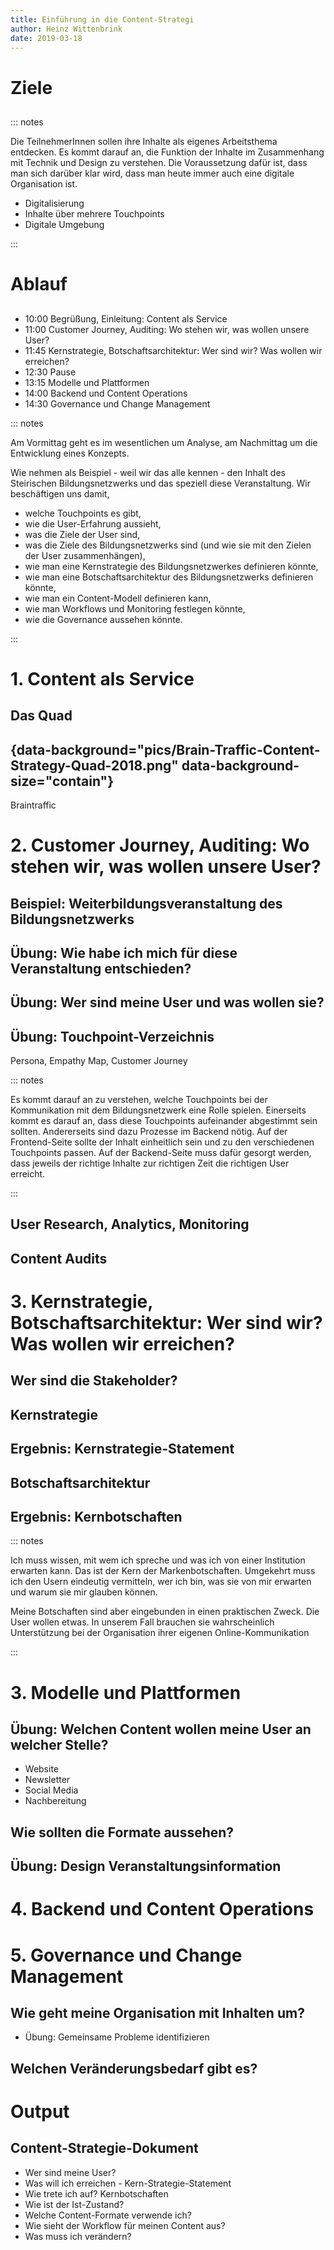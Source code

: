 ```yaml
---
title: Einführung in die Content-Strategi
author: Heinz Wittenbrink
date: 2019-03-18
---
```


# Ziele

##
::: notes

Die TeilnehmerInnen sollen ihre Inhalte als eigenes Arbeitsthema entdecken. Es kommt darauf an, die Funktion der Inhalte im Zusammenhang mit Technik und Design zu verstehen. Die Voraussetzung dafür ist, dass man sich darüber klar wird, dass man heute immer auch eine digitale Organisation ist.

- Digitalisierung
- Inhalte über mehrere Touchpoints
- Digitale Umgebung

:::

# Ablauf

##

- 10:00 Begrüßung, Einleitung: Content als Service
- 11:00 Customer Journey, Auditing: Wo stehen wir, was wollen unsere User?
- 11:45 Kernstrategie, Botschaftsarchitektur: Wer sind wir? Was wollen wir erreichen?
- 12:30 Pause
- 13:15 Modelle und Plattformen
- 14:00 Backend und Content Operations
- 14:30 Governance und Change Management

::: notes

Am Vormittag geht es im wesentlichen um Analyse, am Nachmittag um die Entwicklung eines Konzepts.

Wie nehmen als Beispiel - weil wir das alle kennen - den Inhalt des Steirischen Bildungsnetzwerks und das speziell diese Veranstaltung. Wir beschäftigen uns damit,
- welche Touchpoints es gibt,
- wie die User-Erfahrung aussieht,
- was die Ziele der User sind,
- was die Ziele des Bildungsnetzwerks sind (und wie sie mit den Zielen der User zusammenhängen),
- wie man eine Kernstrategie des Bildungsnetzwerkes definieren könnte,
- wie man eine Botschaftsarchitektur des Bildungsnetzwerks definieren könnte,
- wie man ein Content-Modell definieren kann,
- wie man Workflows und Monitoring festlegen könnte,
- wie die Governance aussehen könnte.

:::

# 1. Content als Service

## Das Quad

## {data-background="pics/Brain-Traffic-Content-Strategy-Quad-2018.png" data-background-size="contain"}

<p class="rights">Braintraffic</p>

# 2. Customer Journey, Auditing: Wo stehen wir, was wollen unsere User?

## Beispiel: Weiterbildungsveranstaltung des Bildungsnetzwerks

## Übung: Wie habe ich mich für diese Veranstaltung entschieden?

## Übung: Wer sind meine User und was wollen sie?

## Übung: Touchpoint-Verzeichnis

Persona, Empathy Map, Customer Journey

::: notes

Es kommt darauf an zu verstehen, welche Touchpoints bei der Kommunikation mit dem Bildungsnetzwerk eine Rolle spielen. Einerseits kommt es darauf an, dass diese Touchpoints aufeinander abgestimmt sein sollten. Andererseits sind dazu Prozesse im Backend nötig. Auf der Frontend-Seite sollte der Inhalt einheitlich sein und zu den verschiedenen Touchpoints passen. Auf der Backend-Seite muss dafür gesorgt werden, dass jeweils der richtige Inhalte zur richtigen Zeit die richtigen User erreicht.

:::

## User Research, Analytics, Monitoring

## Content Audits

# 3. Kernstrategie, Botschaftsarchitektur: Wer sind wir? Was wollen wir erreichen?

## Wer sind die Stakeholder?

## Kernstrategie

## Ergebnis: Kernstrategie-Statement

## Botschaftsarchitektur

## Ergebnis: Kernbotschaften

::: notes

Ich muss wissen, mit wem ich spreche und was ich von einer Institution erwarten kann. Das ist der Kern der Markenbotschaften. Umgekehrt muss ich den Usern eindeutig vermitteln, wer ich bin, was sie von mir erwarten und warum sie mir glauben können.

Meine Botschaften sind aber eingebunden in einen praktischen Zweck. Die User wollen etwas. In unserem Fall brauchen sie wahrscheinlich Unterstützung bei der Organisation ihrer eigenen Online-Kommunikation

:::

# 3. Modelle und Plattformen

## Übung: Welchen Content wollen meine User an welcher Stelle?

- Website
- Newsletter
- Social Media
- Nachbereitung

## Wie sollten die Formate aussehen?

## Übung: Design Veranstaltungsinformation

# 4. Backend und Content Operations

# 5. Governance und Change Management

## Wie geht meine Organisation mit Inhalten um?

- Übung: Gemeinsame Probleme identifizieren

## Welchen Veränderungsbedarf gibt es?

# Output

## Content-Strategie-Dokument

- Wer sind meine User?
- Was will ich erreichen - Kern-Strategie-Statement
- Wie trete ich auf? Kernbotschaften
- Wie ist der Ist-Zustand? 
- Welche Content-Formate verwende ich?
- Wie sieht der Workflow für meinen Content aus?
- Was muss ich verändern?
